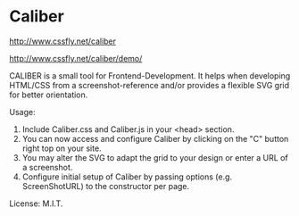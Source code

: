 # Caliber
http://www.cssfly.net/caliber

http://www.cssfly.net/caliber/demo/

CALIBER is a small tool for Frontend-Development.
It helps when developing HTML/CSS from a screenshot-reference and/or provides a flexible SVG grid for better orientation.

Usage:

1. Include Caliber.css and Caliber.js in your &lt;head&gt; section.
2. You can now access and configure Caliber by clicking on the "C" button right top on your site.
3. You may alter the SVG to adapt the grid to your design or enter a URL of a screenshot.
4. Configure initial setup of Caliber by passing options (e.g. ScreenShotURL) to the constructor per page.

License: M.I.T.
